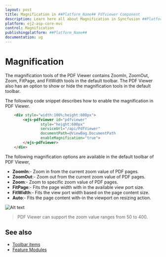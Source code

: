 ```yaml
---
layout: post
title: Magnification in ##Platform_Name## Pdfviewer Component
description: Learn here all about Magnification in Syncfusion ##Platform_Name## Pdfviewer component and more.
platform: ej2-asp-core-mvc
control: Magnification
publishingplatform: ##Platform_Name##
documentation: ug
---
```



# Magnification

The magnification tools of the PDF Viewer contains ZoomIn, ZoomOut, Zoom, FitPage, and FitWidth tools in the
default toolbar. The PDF Viewer also has an option to show or hide the magnification tools in the
default toolbar.

The following code snippet describes how to enable the magnification in PDF Viewer.

```html
    <div style="width:100%;height:600px">
        <ejs-pdfviewer id="pdfviewer"
                style="height:600px"
                serviceUrl="/api/PdfViewer"
                documentPath=@ViewBag.DocumentPath
                enableMagnification="true">
        </ejs-pdfviewer>
    </div>
```

The following magnification options are available in the default toolbar of PDF Viewer,

* **ZoomIn**:- Zoom in from the current zoom value of PDF pages.
* **ZoomOut**:- Zoom out from the current zoom value of PDF pages.
* **Zoom**:- Zoom to specific zoom value of PDF pages.
* **FitPage**:- Fits the page width with in the available view port size.
* **FitWidth**:- Fits the view port width based on the page content size.
* **Auto**:- Fits the page content with-in the viewport on resizing action.

![Alt text ](./images/zoom.png)

>PDF Viewer can support the zoom value ranges from 50 to 400.

## See also

* [Toolbar items](./toolbar)
* [Feature Modules](./feature-module)